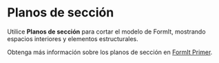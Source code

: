 # Planos de sección

Utilice **Planos de sección** para cortar el modelo de FormIt, mostrando espacios interiores y elementos estructurales.

Obtenga más información sobre los planos de sección en [FormIt Primer](../formit-primer/part-i/section_planes.md).

